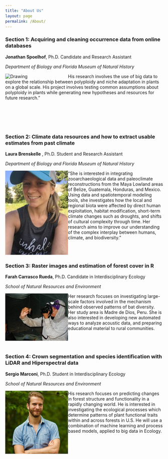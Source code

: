 ```yaml
---
title: "About Us"
layout: page
permalink: /About/
---
```


### Section 1: Acquiring and cleaning occurrence data from online databases

**Jonathan Spoelhof**, Ph.D. Candidate and Research Assistant

*Department of Biology and Florida Museum of Natural History*

<img align="left" src="../figures/Spoelhof.jpg" alt="Drawing" width="200px;"/> His research involves the use of big data to explore the relationship between polyploidy and niche adaptation in plants on a global scale. His project involves testing common assumptions about polyploidy in plants while generating new hypotheses and resources for future research.”

<br><br>
<br><br>

### Section 2: Climate data resources and how to extract usable estimates from past climate

**Laura Brenskelle** , Ph.D. Student and Research Assistant

*Department of Biology and Florida Museum of Natural History*

<img align="left" src="/figures/Laura.jpg" alt="Drawing" width="200px;"/> “She is interested in integrating zooarchaeological data and paleoclimate reconstructions from the Maya Lowland areas of Belize, Guatemala, Honduras, and Mexico. Using data and spatiotemporal modeling tools, she investigates how the local and regional biota were affected by direct human exploitation, habitat modification, short-term climate changes such as droughts, and shifts of cultural complexity through time. Her research aims to improve our understanding of the complex interplay between humans, climate, and biodiversity.”

<br><br>

### Section 3: Raster images and estimation of forest cover in R

**Farah Carrasco Rueda**, Ph.D. Candidate in Interdisciplinary Ecology

*School of Natural Resources and Environment*

<img align="left" src="figures/Farah.jpg" alt="Drawing" width="200px;"/> Her research focuses on investigating large-scale factors involved in the mechanism behind  observed patterns of bat diversity. Her study area is Madre de Dios, Peru. She is also interested in developing new automated ways to analyze acoustic data, and preparing educational material  to rural communities.

<br><br>

### Section 4: Crown segmentation  and species identification with LiDAR and Hiperspectral data

**Sergio Marconi**, Ph.D. Student in Interdisciplinary Ecology

*School of Natural Resources and Environment*

<img align="left" src="figures/Sergio.jpg" alt="Drawing" width="200px;"/> His research focuses on predicting changes in forest structure and functionality in a rapidly changing world. He is interested in investigating the ecological processes which determine patterns of plant functional traits within and across  forests in  U.S. He will use a combination of machine learning and process based models, applied to big data in Ecology.
